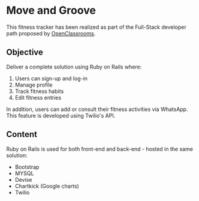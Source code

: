 # Move and Groove

This fitness tracker has been realized as part of the Full-Stack developer path proposed by [OpenClassrooms](https://openclassrooms.com).

## Objective

Deliver a complete solution using Ruby on Rails where:

1. Users can sign-up and log-in
2. Manage profile
3. Track fitness habits
4. Edit fitness entries

In addition, users can add or consult their fitness activities via WhatsApp.
This feature is developed using Twilio's API.

## Content

Ruby on Rails is used for both front-end and back-end - hosted in the same solution:
- Bootstrap
- MYSQL
- Devise
- Chartkick (Google charts)
- Twilio